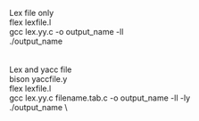 Lex file only \
flex lexfile.l \
gcc lex.yy.c -o output_name -ll \
./output_name \
\
\
Lex and yacc file \
bison yaccfile.y \
flex lexfile.l \
gcc lex.yy.c filename.tab.c -o output_name -ll -ly \
./output_name \

